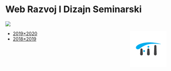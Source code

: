 # Web Razvoj I Dizajn Seminarski

[<img src="https://discordapp.com/api/guilds/440055845552914433/widget.png" align="center">](https://discord.gg/MFzeztS)


<img src=".assets/fit-logo.png" align="right">

* [2019×2020](./Seminarski/2019×2020.md)
* [2018×2019](./Seminarski/2018×2019.md)
